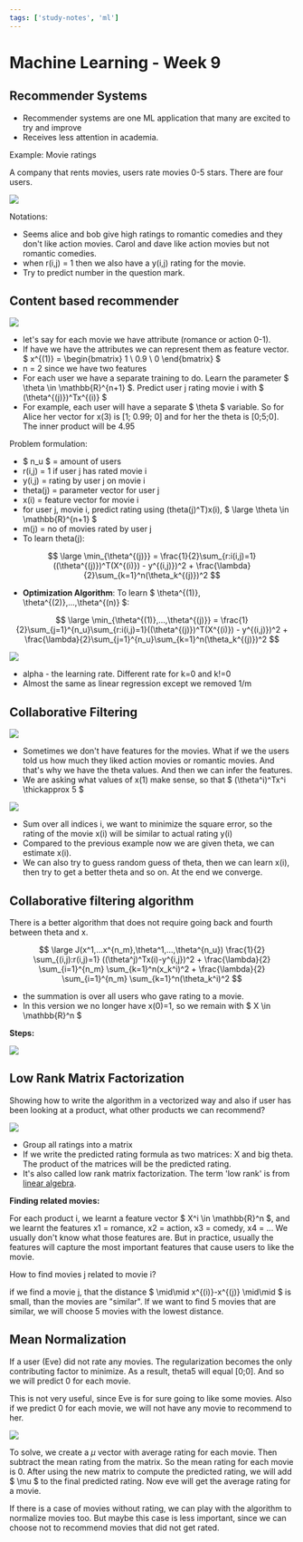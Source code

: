 ```yaml
---
tags: ['study-notes', 'ml']
---
```


# Machine Learning - Week 9

## Recommender Systems

- Recommender systems are one ML application that many are excited to try and improve
- Receives less attention in academia.

Example: Movie ratings

A company that rents movies, users rate movies 0-5 stars. There are four users.

![](PredictMovieRatings1.jpg)

Notations:

- Seems alice and bob give high ratings to romantic comedies and they don't like action movies. Carol and dave like action movies but not romantic comedies.
- when r(i,j) = 1 then we also have a y(i,j) rating for the movie.
- Try to predict number in the question mark.

## Content based recommender

![](ContentBasedRecommender.jpg)

- let's say for each movie we have attribute (romance or action 0-1).
- If have we have the attributes we can represent them as feature vector. $ x^{(1)} = \begin{bmatrix} 1 \\ 0.9 \\ 0 \end{bmatrix} $
- n = 2 since we have two features
- For each user we have a separate training to do. Learn the parameter $ \theta \in \mathbb{R}^{n+1} $. Predict user j rating movie i with $ (\theta^{(j)})^Tx^{(i)} $
- For example, each user will have a separate $ \theta $ variable. So for Alice her vector for x(3) is [1; 0.99; 0] and for her the theta is [0;5;0]. The inner product will be 4.95

Problem formulation:

- $ n_u $ = amount of users
- r(i,j) = 1 if user j has rated movie i
- y(i,j) = rating by user j on movie i
- theta(j) = parameter vector for user j
- x(i) = feature vector for movie i
- for user j, movie i, predict rating using (theta(j)^T)x(i), $ \large \theta \in \mathbb{R}^{n+1} $
- m(j) = no of movies rated by user j
- To learn theta(j):

$$ \large \min_{\theta^{(j)}} = \frac{1}{2}\sum_{r:i(i,j)=1}((\theta^{(j)})^T(X^{(i)}) - y^{(i,j)})^2 + \frac{\lambda}{2}\sum_{k=1}^n(\theta_k^{(j)})^2 $$

- **Optimization Algorithm**: To learn $ \theta^{(1)}, \theta^{(2)},...,\theta^{(n)} $:

 $$ \large \min_{\theta^{(1)},...,\theta^{(j)}} = \frac{1}{2}\sum_{j=1}^{n_u}\sum_{r:i(i,j)=1}((\theta^{(j)})^T(X^{(i)}) - y^{(i,j)})^2 + \frac{\lambda}{2}\sum_{j=1}^{n_u}\sum_{k=1}^n(\theta_k^{(j)})^2 $$

 ![](GradientDescentUpdate.jpg)
 - alpha - the learning rate. Different rate for k=0 and k!=0
 - Almost the same as linear regression except we removed 1/m

## Collaborative Filtering
 ![](CollaborativeFiltering.jpg)

 - Sometimes we don't have features for the movies.
 What if we the users told us how much they liked action movies or romantic movies. And that's why we have the theta values. And then we can infer the features.
 - We are asking what values of x(1) make sense, so that $ (\theta^i)^Tx^i \thickapprox 5 $

 ![](CollaborativeFilteringOptimization.jpg)
 - Sum over all indices i, we want to minimize the square error, so the rating of the movie x(i) will be similar to actual rating y(i)
 - Compared to the previous example now we are given theta, we can estimate x(i).
 - We can also try to guess random guess of theta, then we can learn x(i), then try to get a better theta and so on. At the end we converge.

## Collaborative filtering algorithm
There is a better algorithm that does not require going back and fourth between theta and x.

$$
  \large J(x^1,...x^{n_m},\theta^1,...,\theta^{n_u})
  \frac{1}{2} \sum_{(i,j):r(i,j)=1} ((\theta^j)^Tx(i)-y^{i,j})^2 +
  \frac{\lambda}{2} \sum_{i=1}^{n_m} \sum_{k=1}^n(x_k^i)^2 +
  \frac{\lambda}{2} \sum_{i=1}^{n_m} \sum_{k=1}^n(\theta_k^i)^2
$$

- the summation is over all users who gave rating to a movie.
- In this version we no longer have x(0)=1, so we remain with $ X \in \mathbb{R}^n $

**Steps:**

![](CollaborativeFilteringAlgorithm.jpg)

## Low Rank Matrix Factorization
Showing how to write the algorithm in a vectorized way and also if user has been looking at a product, what other products we can recommend?

![](LowRankMatrixFactorization.jpg)

- Group all ratings into a matrix
- If we write the predicted rating formula as two matrices: X and big theta. The product of the matrices will be the predicted rating.
- It's also called low rank matrix factorization. The term 'low rank' is from [linear algebra](http://en.wikipedia.org/wiki/Rank_%28linear_algebra%29).

**Finding related movies:**

For each product i, we learnt a feature vector $ X^i \in \mathbb{R}^n $, and we learnt the features x1 = romance, x2 = action, x3 = comedy, x4 = ... We usually don't know what those features are. But in practice, usually the features will capture the most important features that cause users to like the movie.

How to find movies j related to movie i?

if we find a movie j, that the distance $ \mid\mid x^{(i)}-x^{(j)} \mid\mid $ is small, than the movies are "similar". If we want to find 5 movies that are similar, we will choose 5 movies with the lowest distance.

## Mean Normalization
If a user (Eve) did not rate any movies. The regularization becomes the only contributing factor to minimize. As a result, theta5 will equal [0;0]. And so we will predict 0 for each movie.

This is not very useful, since Eve is for sure going to like some movies. Also if we predict 0 for each movie, we will not have any movie to recommend to her.

![](MeanNormalization.jpg)

To solve, we create a $\mu$ vector with average rating for each movie. Then subtract the mean rating from the matrix. So the mean rating for each movie is 0. After using the new matrix to compute the predicted rating, we will add $ \mu $ to the final predicted rating. Now eve will get the average rating for a movie.

If there is a case of movies without rating, we can play with the algorithm to normalize movies too. But maybe this case is less important, since we can choose not to recommend movies that did not get rated.
